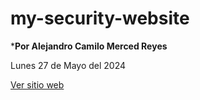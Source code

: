 # my-security-website

***Por Alejandro Camilo Merced Reyes**

Lunes 27 de Mayo del 2024

<a href="https://ale15312.github.io/Seguridad_en_linea/" target="_blank">Ver sitio web </a>